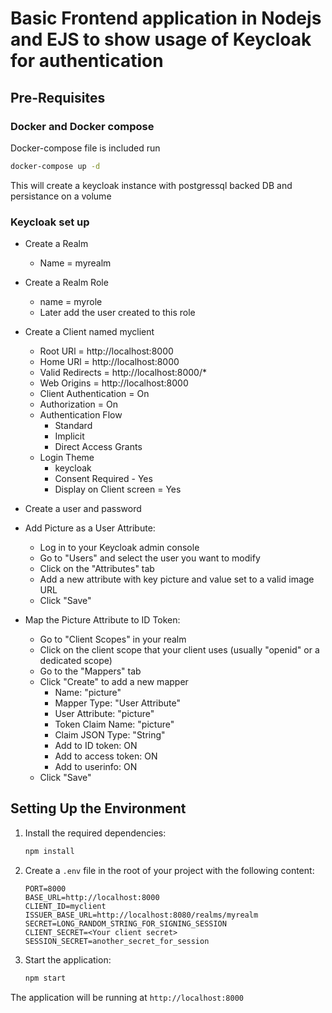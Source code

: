 # Basic Frontend application in Nodejs and EJS to show usage of Keycloak for authentication

## Pre-Requisites

### Docker and Docker compose
Docker-compose file is included
run

```sh
docker-compose up -d
```
This will create a keycloak instance with postgressql backed DB and persistance on a volume

### Keycloak set up
- Create a Realm
  - Name = myrealm
- Create a Realm Role
  - name = myrole
  - Later add the user created to this role
- Create a Client named myclient
  - Root URl = http://localhost:8000
  - Home URl = http://localhost:8000
  - Valid Redirects = http://localhost:8000/*
  - Web Origins = http://localhost:8000
  - Client Authentication = On
  - Authorization = On
  - Authentication Flow 
    - Standard
    - Implicit
    - Direct Access Grants
  - Login Theme
    - keycloak
    - Consent Required - Yes
    - Display on Client screen = Yes
  
- Create a user and password 
- Add Picture as a User Attribute:

  - Log in to your Keycloak admin console
  - Go to "Users" and select the user you want to modify
  - Click on the "Attributes" tab
  - Add a new attribute with key picture and value set to a valid image URL
  - Click "Save"
- Map the Picture Attribute to ID Token:

    - Go to "Client Scopes" in your realm
    - Click on the client scope that your client uses (usually "openid" or a dedicated scope)
    - Go to the "Mappers" tab
    - Click "Create" to add a new mapper
      - Name: "picture"
      - Mapper Type: "User Attribute"
      - User Attribute: "picture"
      - Token Claim Name: "picture"
      - Claim JSON Type: "String"
      - Add to ID token: ON
      - Add to access token: ON
      - Add to userinfo: ON
    - Click "Save"

## Setting Up the Environment

1. Install the required dependencies:
    ```sh
    npm install
    ```

2. Create a `.env` file in the root of your project with the following content:
    ```dotenv
    PORT=8000
    BASE_URL=http://localhost:8000
    CLIENT_ID=myclient
    ISSUER_BASE_URL=http://localhost:8080/realms/myrealm
    SECRET=LONG_RANDOM_STRING_FOR_SIGNING_SESSION
    CLIENT_SECRET=<Your client secret>
    SESSION_SECRET=another_secret_for_session
    ```

3. Start the application:
    ```sh
    npm start
    ```

The application will be running at `http://localhost:8000`

